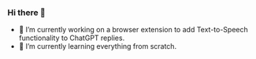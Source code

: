 ### Hi there 👋

<!--
**ScrivenerPrime/ScrivenerPrime** is a ✨ _special_ ✨ repository because its `README.md` (this file) appears on your GitHub profile.

Here are some ideas to get you started:

- 🔭 I’m currently working on a browser extension to add Text-to-Speech functionality to ChatGPT replies.
- 🌱 I’m currently learning everything from scratch.
-->
- 🔭 I’m currently working on a browser extension to add Text-to-Speech functionality to ChatGPT replies.
- 🌱 I’m currently learning everything from scratch.
